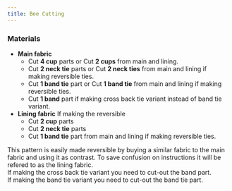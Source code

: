 ```yaml
---
title: Bee Cutting
---
```


### Materials
 - **Main fabric**
   - Cut **4 cup** parts or Cut **2 cups** from main and lining.
   - Cut **2 neck tie** parts or Cut **2 neck ties** from main and lining if making reversible ties.
   - Cut **1 band tie** part or Cut **1 band tie** from main and lining if making reversible ties.
   - Cut **1 band** part if making cross back tie variant instead of band tie variant.
 - **Lining fabric**
 If making the reversible
   - Cut **2 cup** parts
   - Cut **2 neck tie** parts
   - Cut **1 band tie** part from main and lining if making reversible ties.

<Note>

This pattern is easily made reversible by buying a similar fabric to the main fabric and using it as contrast. To save confusion on instructions it will be refered to as the lining fabric.  
If making the cross back tie variant you need to cut-out the band part.  
If making the band tie variant you need to cut-out the band tie part.  

</Note>
